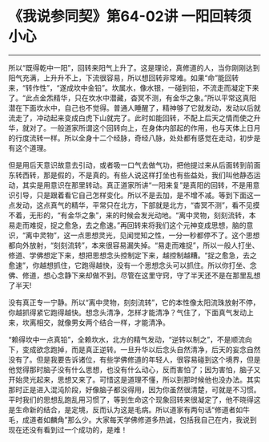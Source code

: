 # 《我说参同契》第64-02讲 一阳回转须小心

------

所以“既得乾中一阳”，回转来阳气上升了。这是理论，真修道的人，当你刚刚达到阳气充满，上升升不上，下流很容易，所以想回转非常难。如果“命”能回转来，“转作性”，“遂成坎中金铅”。坎属水，像水银，一碰到铅，不流走而凝定下来了。“此点金炁精华，只在坎水中潜藏，杳冥不测，有金华之象。”所以平常这真阳潜在下面坎水中，自己也不觉得。普通人睡醒了，精神够了它就发动，发动以后就流走了，冲动起来变成白虎下山就完了。此时如能回转，不配上后天之情而使之升华，就对了。一般道家所谓这个回转向上，在身体内部起的作用，也与天体上日月的行度流转一样。所以全身十二个经脉，奇经八脉，处处都有感觉在走动，初步是有这个道理。

但是用后天意识故意去引动，或者吸一口气去做气功，把他提过来从后面转到前面东转西转，那是假的，不是真的。有些人说这样打坐也有些益处，我们叫他静态运动，其实是用意识在那里转动。真正道家所讲“一阳来复”是真阳的回转，不是用意识引导，只是跟着看它自己怎样变化。所以不是去加，是不增不减。等到下面这一点发动，这点真气的精华，平常只在北方，下部就是北方，“杳冥不测”，看不见摸不着，无形的，“有金华之象”，来的时候会发光动地。“离中灵物，刻刻流转，本易走而难捉，捉之愈急，去之愈速。”再回转来将我们这个元神变成思想，脑的意识，“离中灵物”，这一点思想灵光，见闻觉知之性，一分一秒都停不了。这个思想都向外放射，“刻刻流转”，本来很容易漏失掉。“易走而难捉”，所以一般人打坐、修道、学佛想定下来，想把思想念头控制定下来，越控制越糟。“捉之愈急，去之愈速”，你越想抓住，它跑得越快，没有一个思想念头可以抓住。所以你打坐、念佛、修道，想心念静下来却做不到。尽管在这里守窍，守了半天还不是在那里乱想了半天!

没有真正专一宁静。所以“离中灵物，刻刻流转”，它的本性像太阳流珠放射不停，你越抓得紧它跑得越快。想念头清净，怎样才能清净？气住了，下面真气发动上来，坎离相交，就像男女两个结合一样，才能清净。

“赖得坎中一点真铅”，全赖坎水，北方的精气发动，“逆转以制之”，不是顺流向下，变成欲念跑掉，而是真正逆转。一旦升华以后念头自然清净，后天的妄念自然没有了。但是我要告诉诸位，有些学佛修道的年轻人，很容易碰到这个境界，但是他觉得那时脑子没有什么思想，也没有什么动心，反而害怕了；因为害怕，脑子又开始灵光起来，思想又来了。可惜这是道理不懂，所以到那时候他也没办法。其实那时正是进入混沌阶段，好像脑子都没得用，因为你虽然很清楚，可就是不习惯。平时我们的思想乱跑乱用习惯了，等到生命这个现象回转来很凝定了，他不晓得这是生命新的结合，是定境，反而认为这是毛病。所以道家有两句话“修道者如牛毛，成道者如麟角”那么少。大家每天学佛修道多热诚，包括我自己在内，我说到现在还没有看到过一个成功的，是难！